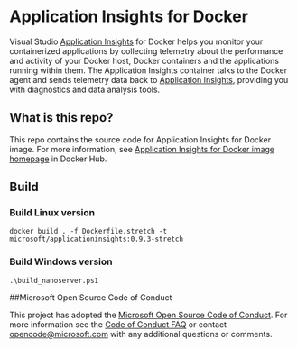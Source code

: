 Application Insights for Docker
===============================

Visual Studio [Application Insights][appinsights-overview] for Docker helps you monitor your containerized applications by collecting telemetry about the performance and activity of your Docker host, Docker containers and the applications running within them.
The Application Insights container talks to the Docker agent and sends telemetry data back to [Application Insights][appinsights-home], providing you with diagnostics and data analysis tools.

## What is this repo?

This repo contains the source code for Application Insights for Docker image.
For more information, see [Application Insights for Docker image homepage][appinsights-docker-image] in Docker Hub.

## Build
### Build Linux version
```
docker build . -f Dockerfile.stretch -t microsoft/applicationinsights:0.9.3-stretch
```

### Build Windows version
```
.\build_nanoserver.ps1
```


##Microsoft Open Source Code of Conduct



This project has adopted the [Microsoft Open Source Code of Conduct](https://opensource.microsoft.com/codeofconduct/). For more information see the [Code of Conduct FAQ](https://opensource.microsoft.com/codeofconduct/faq/) or contact [opencode@microsoft.com](mailto:opencode@microsoft.com) with any additional questions or comments.

[appinsights-home]: https://azure.microsoft.com/en-us/services/application-insights/
[appinsights-overview]: https://azure.microsoft.com/en-us/documentation/articles/app-insights-overview/
[appinsights-docker-image]: https://hub.docker.com/r/microsoft/applicationinsights/
